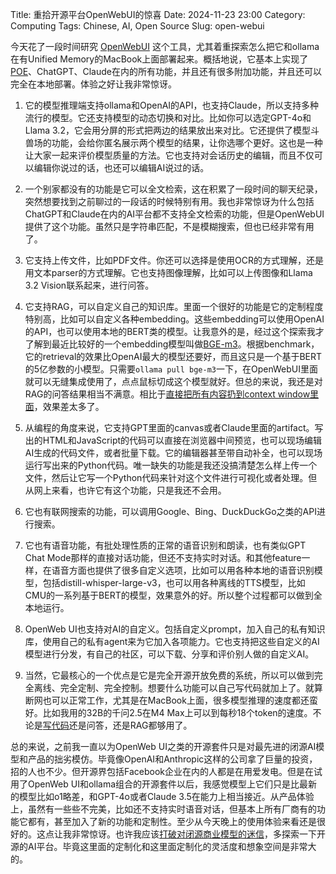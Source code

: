Title: 重拾开源平台OpenWebUI的惊喜
Date: 2024-11-23 23:00
Category: Computing
Tags: Chinese, AI, Open Source
Slug: open-webui

今天花了一段时间研究 [OpenWebUI](https://github.com/open-webui/open-webui) 这个工具，尤其着重探索怎么把它和ollama在有Unified Memory的MacBook上面部署起来。概括地说，它基本上实现了[POE](/poe.html)、ChatGPT、Claude在内的所有功能，并且还有很多附加功能，并且还可以完全在本地部署。体验之好让我非常惊讶。

1. 它的模型推理端支持ollama和OpenAI的API，也支持Claude，所以支持多种流行的模型。它还支持模型的动态切换和对比。比如你可以选定GPT-4o和Llama 3.2，它会用分屏的形式把两边的结果放出来对比。它还提供了模型斗兽场的功能，会给你匿名展示两个模型的结果，让你选哪个更好。这也是一种让大家一起来评价模型质量的方法。它也支持对会话历史的编辑，而且不仅可以编辑你说过的话，也还可以编辑AI说过的话。

2. 一个别家都没有的功能是它可以全文检索，这在积累了一段时间的聊天纪录，突然想要找到之前聊过的一段话的时候特别有用。我也非常惊讶为什么包括ChatGPT和Claude在内的AI平台都不支持全文检索的功能，但是OpenWebUI提供了这个功能。虽然只是字符串匹配，不是模糊搜索，但也已经非常有用了。

3. 它支持上传文件，比如PDF文件。你还可以选择是使用OCR的方式理解，还是用文本parser的方式理解。它也支持图像理解，比如可以上传图像和Llama 3.2 Vision联系起来，进行问答。

4. 它支持RAG，可以自定义自己的知识库。里面一个很好的功能是它的定制程度特别高，比如可以自定义各种embedding。这些embedding可以使用OpenAI的API，也可以使用本地的BERT类的模型。让我意外的是，经过这个探索我才了解到最近比较好的一个embedding模型叫做[BGE-m3](https://huggingface.co/BAAI/bge-m3)。根据benchmark，它的retrieval的效果比OpenAI最大的模型还要好，而且这只是一个基于BERT的5亿参数的小模型。只需要`ollama pull bge-m3`一下，在OpenWebUI里面就可以无缝集成使用了，点点鼠标切成这个模型就好。但总的来说，我还是对RAG的问答结果相当不满意。相比于[直接把所有内容扔到context window里面](/GPT-knowledge-management.html)，效果差太多了。

5. 从编程的角度来说，它支持GPT里面的canvas或者Claude里面的artifact。写出的HTML和JavaScript的代码可以直接在浏览器中间预览，也可以现场编辑AI生成的代码文件，或者批量下载。它的编辑器甚至带自动补全，也可以现场运行写出来的Python代码。唯一缺失的功能是我还没搞清楚怎么样上传一个文件，然后让它写一个Python代码来针对这个文件进行可视化或者处理。但从网上来看，也许它有这个功能，只是我还不会用。

6. 它也有联网搜索的功能，可以调用Google、Bing、DuckDuckGo之类的API进行搜索。

7. 它也有语音功能，有批处理性质的正常的语音识别和朗读，也有类似GPT Chat Mode那样的直接对话功能，但还不支持实时对话。和其他feature一样，在语音方面也提供了很多自定义选项，比如可以用各种本地的语音识别模型，包括distill-whisper-large-v3，也可以用各种离线的TTS模型，比如CMU的一系列基于BERT的模型，效果意外的好。所以整个过程都可以做到全本地运行。

8. OpenWeb UI也支持对AI的自定义。包括自定义prompt，加入自己的私有知识库，使用自己的私有agent来为它加入各项能力。它也支持把这些自定义的AI模型进行分发，有自己的社区，可以下载、分享和评价别人做的自定义AI。

9. 当然，它最核心的一个优点是它是完全开源开放免费的系统，所以可以做到完全离线、完全定制、完全控制。想要什么功能可以自己写代码就加上了。就算断网也可以正常工作，尤其是在MacBook上面，很多模型推理的速度都还蛮好。比如我用的32B的千问2.5在M4 Max上可以到每秒18个token的速度。不论是[写代码](/ai-comment-oriented-programming.html)还是问答，还是RAG都够用了。

总的来说，之前我一直以为OpenWeb UI之类的开源套件只是对最先进的闭源AI模型和产品的拙劣模仿。毕竟像OpenAI和Anthropic这样的公司拿了巨量的投资，招的人也不少。但开源界包括Facebook企业在内的人都是在用爱发电。但是在试用了OpenWeb UI和ollama组合的开源套件以后，我感觉模型上它们只是比最新的模型比如o1略差，和GPT-4o或者Claude 3.5在能力上相当接近。从产品体验上，虽然有一些些不完美，比如还不支持实时语音对话，但基本上所有厂商有的功能它都有，甚至加入了新的功能和定制性。至少从今天晚上的使用体验来看还是很好的。这点让我非常惊讶。也许我应该[打破对闭源商业模型的迷信](/builders-mindset.html)，多探索一下开源的AI平台。毕竟这里面的定制化和这里面定制化的灵活度和想象空间是非常大的。

<script async data-uid="65448d4615" src="https://yage.kit.com/65448d4615/index.js"></script>
